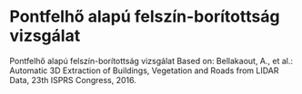 # Pontfelhő alapú felszín-borítottság vizsgálat
Pontfelhő alapú felszín-borítottság vizsgálat
Based on:
Bellakaout, A., et al.: Automatic 3D Extraction of Buildings, Vegetation and Roads from LIDAR Data, 23th ISPRS Congress, 2016.
